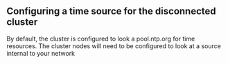 ## Configuring a time source for the disconnected cluster

By default, the cluster is configured to look a pool.ntp.org for time resources. The cluster nodes will need to be configured to look at a source internal to your network
